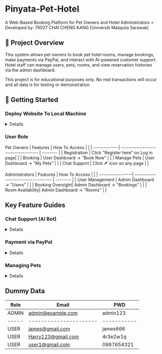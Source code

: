 # Pinyata-Pet-Hotel
A Web-Based Booking Platform for Pet Owners and Hotel Administrators > Developed by: 79027 CHAI CHENG KANG (Universiti Malaysia Sarawak)

## 🧾 Project Overview
This system allows pet owners to book pet hotel rooms, manage bookings, make payments via PayPal, and interact with AI-powered customer support. Hotel staff can manage users, pets, rooms, and view reservation histories via the admin dashboard.

This project is for educational purposes only. No real transactions will occur and all data is for testing or demonstration.

## 🚦 Getting Started
### Deploy Website To Local Machine

<details>
  Run Locally with Wampserver64/XAMPP
  -Wampserver64
  1. Copy project files into wamp64/htdocs/
  2. Launch Wampserver64
  3. Import the .sql file into phpMyAdmin
  4. Access via http://localhost/index.html

  -XAMPP
  1. Copy project files into xampp/htdocs/
  2. Launch XAMPP → Start Apache and MySQL
  3. Import the .sql file into phpMyAdmin
  4. Access via http://localhost/index.html
</details>

### User Role
Pet Owners
| Features     | How To Access                       |          |
| -------------| ----------------------------------- | -------- |
| Registration | Click "Register here" on Log in page|          |
| Booking      | User Dashboard → "Book Now"         |          |
| Manage Pets  | User Dashboard → "My Pets"          |          |
| Chat Support | Click 🪶 icon on any page          |          |

Administrators
| Features         | How To Access                       |          |
| -----------------| ----------------------------------- | -------- |
| User Management  | Admin Dashboard → "Users"           |          |
| Booking Oversight| Admin Dashboard → "Bookings"        |          |
| Room Availability| Admin Dashboard → "Rooms"           |          |

## Key Feature Guides
### Chat Support (AI Bot)
<details>
Click the chatbot icon on the bottom corner

Ask queries relate to pet field like:

"Is Deluxe room available?"

"What pet this hotel was support?"

The bot provides automated responses 24/7
</details>

### Payment via PayPal
<details>
PayPal Sandbox credentials are required

Transaction processed securely using cURL API integration

Live payments are not activated — simulation only
1. Complete booking 

2. Use sandbox credentials:

Buyer Email: sb-abcdef@personal.example.com

Password: test_password

3. Confirm payment → Redirected to booking confirmation

Paypal Credentials
Ask from developer
</details>

### Managing Pets
<details>
To add a pet:

1. After login Go to "My Pets" → "Add New"

2. Upload photo (JPG/PNG under 2MB)

3. Enter details:

    - Name: Max
    - Type: Dog
    - Breed: Golden Retriever
    - Age: 3
    - Special Notes: Allergic to chicken
</details>

## Dummy Data

| Role  | Email                  | PWD         |
| ----- | ---------------------- | ----------- |
| ADMIN | admin@example.com      | admin123    |
| ----- | ---------------------- | ----------- |
| USER  | james@gmail.com        | james666    |
| USER  | Harry123@gmail.com     | 4r3e2w1q    |
| USER  | user1@gmail.com        | 0987654321  |


